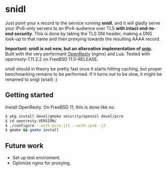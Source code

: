 # snidl

Just point your `A` record to the service running **snidl**, and it will gladly
serve your IPv6-only servers to an IPv4-audience over TLS **with intact
end-to-end security**. This is done by taking the TLS SNI header, making a DNS
look-up to that name and then proxying towards the resulting AAAA record.

**Important: snidl is not new, but an alternative implementation
of [snip](https://github.com/jornane/node-snip).** Built with the very
performant [OpenResty](https://github.com/openresty/) (nginx) and Lua. Tested
with openresty-1.11.2.2 on FreeBSD 11.0-RELEASE.

snidl should in theory be pretty fast once it starts hitting caching, but proper
benchmarking remains to be performed. If it turns out to be slow, it might be
renamed to snigl (snail) :)

## Getting started

Install OpenResty. On FreeBSD 11, this is done like so:

```sh
$ pkg install devel/gmake security/openssl devel/pcre
$ cd openresty-VERSION/
$ ./configure --with-pcre-jit --with-ipv6 -j2
$ gmake && gmake install
```

## Future work

- Set up test enviroment.
- Optimize nginx for proxying.
